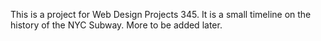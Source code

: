 This is a project for Web Design Projects 345. It is a small timeline on the history of the NYC Subway. More to be added later.
